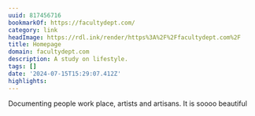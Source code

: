 ```yaml
---
uuid: 817456716
bookmarkOf: https://facultydept.com/
category: link
headImage: https://rdl.ink/render/https%3A%2F%2Ffacultydept.com%2F
title: Homepage
domain: facultydept.com
description: A study on lifestyle.
tags: []
date: '2024-07-15T15:29:07.412Z'
highlights: 
---
```


Documenting people work place, artists and artisans. It is soooo beautiful


